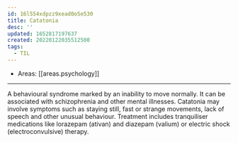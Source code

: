 ```yaml
---
id: 16l554xdpzz9xead0o5e530
title: Catatonia
desc: ''
updated: 1652817197637
created: 20220122035512500
tags:
  - TIL
---
```


- Areas: [[areas.psychology]]

---

A behavioural syndrome marked by an inability to move normally.
It can be associated with schizophrenia and other mental illnesses.
Catatonia may involve symptoms such as staying still, fast or strange movements, lack of speech and other unusual behaviour.
Treatment includes tranquiliser medications like lorazepam (ativan) and diazepam (valium) or electric shock (electroconvulsive) therapy.
